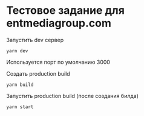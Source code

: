 # Тестовое задание для entmediagroup.com

Запустить dev сервер
```shell
yarn dev
```
Используется порт по умолчанию 3000


Создать production build
```shell
yarn build
```
Запустить production build (после создания билда)
```shell
yarn start
```
